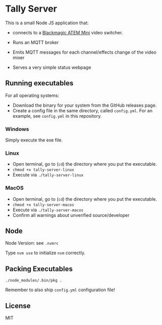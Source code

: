 # Tally Server

This is a small Node JS application that:

* connects to a
[Blackmagic ATEM Mini](https://www.blackmagicdesign.com/de/products/atemmini)
video switcher.

* Runs an MQTT broker
* Emits MQTT messages for each channel/effects change of the video mixer
* Serves a very simple status webpage


## Running executables

For all operating systems:

* Download the binary for your system from the GitHub releases page.
* Create a config file in the same directory, called `config.yml`.
  For an example, see `config.yml` in this repository.

### Windows

Simply execute the exe file.

### Linux

* Open terminal, go to (`cd`) the directory where you put the executable.
* `chmod +x tally-server-linux`
* Execute via `./tally-server-linux`

### MacOS

* Open terminal, go to (`cd`) the directory where you put the executable.
* `chmod +x tally-server-macos`
* Execute via `./tally-server-macos`
* Confirm all warnings about unverified source/developer


## Node

Node Version: see `.nvmrc`

Type `nvm use` to initialize `nvm` correctly.


## Packing Executables

```
./node_modules/.bin/pkg .
```

Remember to also ship `config.yml` configuration file!


## License

MIT
